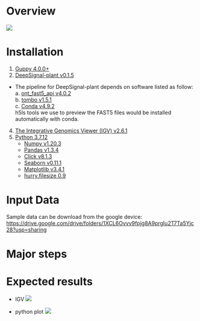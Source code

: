 # Overview
![](https://i.bmp.ovh/imgs/2022/07/15/a391a1e5c274bdf7.png)
# Installation
1.	[Guppy 4.0.0+](https://timkahlke.github.io/LongRead_tutorials/BS_G.html)
2.	[DeepSignal-plant v0.1.5](https://github.com/PengNi/DeepSignal-plant)
* The pipeline for DeepSignal-plant depends on software listed as follow:  
  a.	[ont_fast5_api v4.0.2](https://github.com/nanoporetech/ont_fast5_api)  
  b.	[tombo v1.5.1](https://github.com/nanoporetech/tombo)  
  c.	[Conda v4.9.2](https://docs.conda.io/en/latest/)  
h5ls tools we use to preview the FAST5 files would be installed automatically with conda.
4.  [The Integrative Genomics Viewer (IGV) v2.6.1](https://software.broadinstitute.org/software/igv/)
5.  [Python 3.7.12](https://www.python.org/)
	* [Numpy v1.20.3](https://numpy.org/)
	* [Pandas v1.3.4](https://pandas.pydata.org/)
	* [Click v8.1.3](https://click.palletsprojects.com/en/8.1.x/)
	* [Seaborn v0.11.1](https://seaborn.pydata.org/)
	* [Matplotlib v3.4.1](https://matplotlib.org/)
	* [hurry.filesize 0.9](https://pypi.org/project/hurry.filesize/)

# Input Data

Sample data can be download from the google device:   
https://drive.google.com/drive/folders/1XCL6Ovvv9fpjg8A9prgIu2T7Ta5Yjc28?usp=sharing

# Major steps 

# Expected results
* IGV
![](https://i.bmp.ovh/imgs/2022/07/15/6926219c876358d3.png)

* python plot
![](https://s3.bmp.ovh/imgs/2022/07/15/2d6b39652145e048.png)
